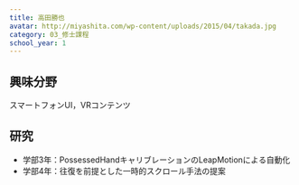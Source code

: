 ```yaml
---
title: 高田勝也
avatar: http://miyashita.com/wp-content/uploads/2015/04/takada.jpg
category: 03_修士課程
school_year: 1
---
```


## 興味分野
スマートフォンUI，VRコンテンツ

## 研究
- 学部3年：PossessedHandキャリブレーションのLeapMotionによる自動化
- 学部4年：往復を前提とした一時的スクロール手法の提案
